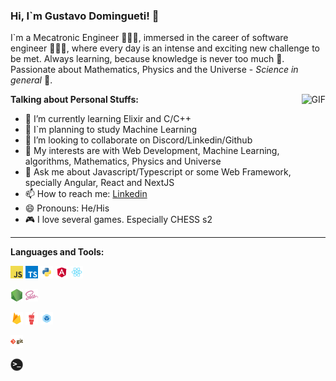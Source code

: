 ### Hi, I`m Gustavo Domingueti! 👋

I`m a Mecatronic Engineer 🙍🏽‍♂️, immersed in the career of software engineer 👨🏽‍💻, where every day is an intense and exciting new challenge to be met. Always learning, because knowledge is never too much 🚀. Passionate about Mathematics, Physics and the Universe - *Science in general* :milky_way:.

  <img align="right" alt="GIF" src="https://i.pinimg.com/originals/e4/26/70/e426702edf874b181aced1e2fa5c6cde.gif" />

**Talking about Personal Stuffs:**

<!-- - 🔭 I’m currently working on [Digesto](https://www.digesto.com.br) -->
- 🌱 I’m currently learning Elixir and C/C++
- 📅 I`m planning to study Machine Learning
- 👯 I’m looking to collaborate on Discord/Linkedin/Github
- 🤔 My interests are with Web Development, Machine Learning, algorithms, Mathematics, Physics and Universe
- 💬 Ask me about Javascript/Typescript or some Web Framework, specially Angular, React and NextJS
- 📫 How to reach me: [Linkedin](https://www.linkedin.com/in/dominguetigs/)
- 😄 Pronouns: He/His
- :video_game: I love several games. Especially CHESS s2
<!-- - ⚡ Fun fact: None for now -->

---

**Languages and Tools:**  

<code><img height="20" src="https://raw.githubusercontent.com/github/explore/80688e429a7d4ef2fca1e82350fe8e3517d3494d/topics/javascript/javascript.png"></code>
<code><img height="20" src="https://raw.githubusercontent.com/github/explore/80688e429a7d4ef2fca1e82350fe8e3517d3494d/topics/typescript/typescript.png"></code>
<code><img height="20" src="https://raw.githubusercontent.com/github/explore/80688e429a7d4ef2fca1e82350fe8e3517d3494d/topics/python/python.png"></code>
<code><img height="20" src="https://raw.githubusercontent.com/github/explore/80688e429a7d4ef2fca1e82350fe8e3517d3494d/topics/angular/angular.png"></code>
<code><img height="20" src="https://raw.githubusercontent.com/github/explore/80688e429a7d4ef2fca1e82350fe8e3517d3494d/topics/react/react.png"></code>

<!--
<code><img height="20" src="https://raw.githubusercontent.com/github/explore/80688e429a7d4ef2fca1e82350fe8e3517d3494d/topics/react/react.png"></code>
<code><img height="20" src="https://raw.githubusercontent.com/github/explore/80688e429a7d4ef2fca1e82350fe8e3517d3494d/topics/vue/vue.png"></code>
-->
<code><img height="20" src="https://raw.githubusercontent.com/github/explore/80688e429a7d4ef2fca1e82350fe8e3517d3494d/topics/nodejs/nodejs.png"></code>
<code><img height="20" src="https://raw.githubusercontent.com/github/explore/80688e429a7d4ef2fca1e82350fe8e3517d3494d/topics/sass/sass.png"></code>


<code><img height="20" src="https://raw.githubusercontent.com/github/explore/80688e429a7d4ef2fca1e82350fe8e3517d3494d/topics/firebase/firebase.png"></code>
<code><img height="20" src="https://raw.githubusercontent.com/github/explore/80688e429a7d4ef2fca1e82350fe8e3517d3494d/topics/gulp/gulp.png"></code>
<code><img height="20" src="https://raw.githubusercontent.com/github/explore/80688e429a7d4ef2fca1e82350fe8e3517d3494d/topics/webpack/webpack.png"></code>

<!-- <code><img height="20" src="https://raw.githubusercontent.com/github/explore/80688e429a7d4ef2fca1e82350fe8e3517d3494d/topics/mysql/mysql.png"></code> -->
<!-- <code><img height="20" src="https://raw.githubusercontent.com/github/explore/80688e429a7d4ef2fca1e82350fe8e3517d3494d/topics/postgresql/postgresql.png"></code> -->


<code><img height="20" src="https://raw.githubusercontent.com/github/explore/80688e429a7d4ef2fca1e82350fe8e3517d3494d/topics/git/git.png"></code>
<!-- <code><img height="20" src="https://raw.githubusercontent.com/github/explore/80688e429a7d4ef2fca1e82350fe8e3517d3494d/topics/docker/docker.png"></code> -->
<code><img height="20" src="https://raw.githubusercontent.com/github/explore/80688e429a7d4ef2fca1e82350fe8e3517d3494d/topics/terminal/terminal.png"></code>



<!--
---

<a href="https://github.com/dominguetigs/github-readme-stats">
  <img align="center" src="https://github-readme-stats.vercel.app/api?username=dominguetigs&show_icons=true&include_all_commits=true&theme=algolia" alt="dominguetigs's github stats" />
</a>

<a href="https://github.com/dominguetigs/github-readme-stats">
  <img align="center" src="https://github-readme-stats.vercel.app/api/top-langs/?username=dominguetigs&layout=compact&theme=algolia" />
</a>
-->
<!-- --- -->

<!--  **Best Repositories:** -->

<!--  <a href="https://github.com/dominguetigs/memory-game">
  <img align="center" src="https://github-readme-stats.vercel.app/api/pin/?username=dominguetigs&repo=memory-game&theme=algolia" />
</a>    
<a href="https://github.com/dominguetigs/js-funcional">
  <img align="center" src="https://github-readme-stats.vercel.app/api/pin/?username=dominguetigs&repo=js-funcional&theme=algolia" />
</a> -->

<!-- [![Top Langs](https://github-readme-stats.vercel.app/api/top-langs/?username=dominguetigs&layout=compact&title_color=ffffff&text_color=B9DAF4&bg_color=191919)](https://github.com/dominguetigs/github-readme-stats) -->

<!-- <img src="https://github-readme-stats.vercel.app/api?username=dominguetigs&show_icons=true&title_color=ffffff&icon_color=0078D7&text_color=B9DAF4&bg_color=191919"> -->

